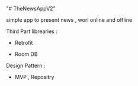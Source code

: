"# TheNewsAppV2" 


simple app to present news , worl online and offline

Third Part librearies :

- Retrofit

- Room DB 

Design Pattern : 
- MVP , Repositry

